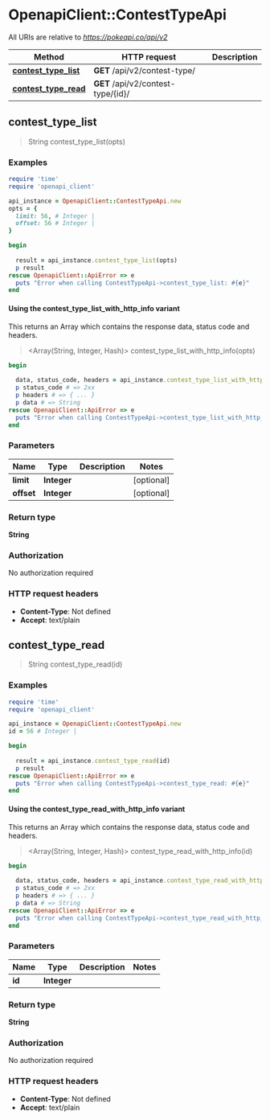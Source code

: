 # OpenapiClient::ContestTypeApi

All URIs are relative to *https://pokeapi.co/api/v2*

| Method | HTTP request | Description |
| ------ | ------------ | ----------- |
| [**contest_type_list**](ContestTypeApi.md#contest_type_list) | **GET** /api/v2/contest-type/ |  |
| [**contest_type_read**](ContestTypeApi.md#contest_type_read) | **GET** /api/v2/contest-type/{id}/ |  |


## contest_type_list

> String contest_type_list(opts)



### Examples

```ruby
require 'time'
require 'openapi_client'

api_instance = OpenapiClient::ContestTypeApi.new
opts = {
  limit: 56, # Integer | 
  offset: 56 # Integer | 
}

begin
  
  result = api_instance.contest_type_list(opts)
  p result
rescue OpenapiClient::ApiError => e
  puts "Error when calling ContestTypeApi->contest_type_list: #{e}"
end
```

#### Using the contest_type_list_with_http_info variant

This returns an Array which contains the response data, status code and headers.

> <Array(String, Integer, Hash)> contest_type_list_with_http_info(opts)

```ruby
begin
  
  data, status_code, headers = api_instance.contest_type_list_with_http_info(opts)
  p status_code # => 2xx
  p headers # => { ... }
  p data # => String
rescue OpenapiClient::ApiError => e
  puts "Error when calling ContestTypeApi->contest_type_list_with_http_info: #{e}"
end
```

### Parameters

| Name | Type | Description | Notes |
| ---- | ---- | ----------- | ----- |
| **limit** | **Integer** |  | [optional] |
| **offset** | **Integer** |  | [optional] |

### Return type

**String**

### Authorization

No authorization required

### HTTP request headers

- **Content-Type**: Not defined
- **Accept**: text/plain


## contest_type_read

> String contest_type_read(id)



### Examples

```ruby
require 'time'
require 'openapi_client'

api_instance = OpenapiClient::ContestTypeApi.new
id = 56 # Integer | 

begin
  
  result = api_instance.contest_type_read(id)
  p result
rescue OpenapiClient::ApiError => e
  puts "Error when calling ContestTypeApi->contest_type_read: #{e}"
end
```

#### Using the contest_type_read_with_http_info variant

This returns an Array which contains the response data, status code and headers.

> <Array(String, Integer, Hash)> contest_type_read_with_http_info(id)

```ruby
begin
  
  data, status_code, headers = api_instance.contest_type_read_with_http_info(id)
  p status_code # => 2xx
  p headers # => { ... }
  p data # => String
rescue OpenapiClient::ApiError => e
  puts "Error when calling ContestTypeApi->contest_type_read_with_http_info: #{e}"
end
```

### Parameters

| Name | Type | Description | Notes |
| ---- | ---- | ----------- | ----- |
| **id** | **Integer** |  |  |

### Return type

**String**

### Authorization

No authorization required

### HTTP request headers

- **Content-Type**: Not defined
- **Accept**: text/plain

